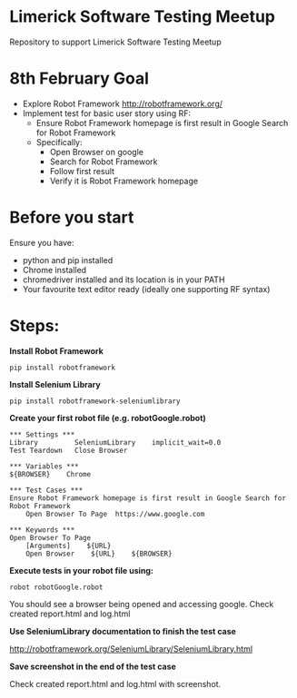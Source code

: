 # Limerick Software Testing Meetup
Repository to support Limerick Software Testing Meetup


# 8th February Goal

* Explore Robot Framework
http://robotframework.org/
* Implement test for basic user story using RF:
    * Ensure Robot Framework homepage is first result in Google Search for Robot Framework
    * Specifically:
        * Open Browser on google
        * Search for Robot Framework
        * Follow first result
        * Verify it is Robot Framework homepage

# Before you start

Ensure you have:
* python and pip installed
* Chrome installed
* chromedriver installed and its location is in your PATH
* Your favourite text editor ready (ideally one supporting RF syntax)

# Steps:

**Install Robot Framework**

    pip install robotframework
    
**Install Selenium Library**

    pip install robotframework-seleniumlibrary
    
**Create your first robot file (e.g. robotGoogle.robot)**

```robotframework
*** Settings ***
Library         SeleniumLibrary    implicit_wait=0.0
Test Teardown   Close Browser
 
*** Variables ***
${BROWSER}    Chrome
 
*** Test Cases ***
Ensure Robot Framework homepage is first result in Google Search for Robot Framework
    Open Browser To Page  https://www.google.com
 
*** Keywords ***
Open Browser To Page
    [Arguments]    ${URL}
    Open Browser    ${URL}    ${BROWSER}
```
   
**Execute tests in your robot file using:**

    robot robotGoogle.robot

   You should see a browser being opened and accessing google.
   Check created report.html and log.html

**Use SeleniumLibrary documentation to finish the test case**

   http://robotframework.org/SeleniumLibrary/SeleniumLibrary.html
   
**Save screenshot in the end of the test case**

   Check created report.html and log.html with screenshot.
